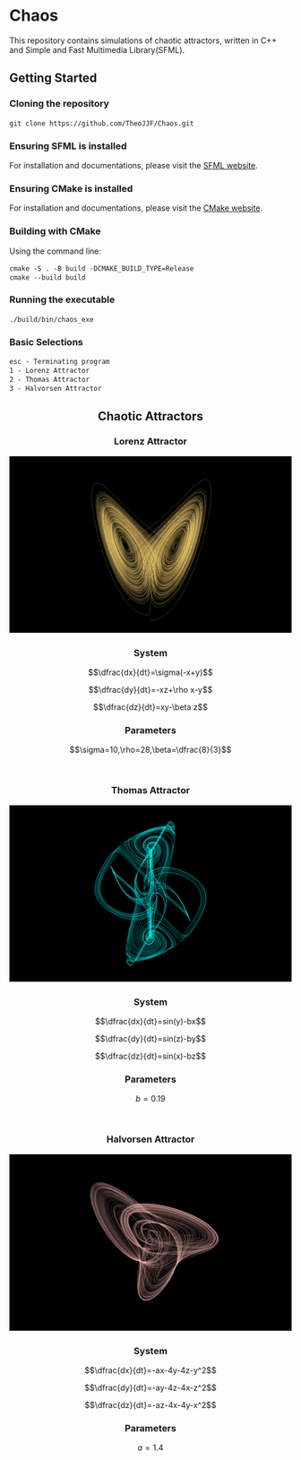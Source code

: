 # Chaos
This repository contains simulations of chaotic attractors, written in C++ and Simple and Fast Multimedia Library(SFML).

## Getting Started
### Cloning the repository
```
git clone https://github.com/TheoJJF/Chaos.git
```

### Ensuring SFML is installed
For installation and documentations, please visit the [SFML website](https://www.sfml-dev.org/).

### Ensuring CMake is installed
For installation and documentations, please visit the [CMake website](https://cmake.org/).

### Building with CMake
Using the command line:
```
cmake -S . -B build -DCMAKE_BUILD_TYPE=Release
cmake --build build
```

### Running the executable
```
./build/bin/chaos_exe
```

### Basic Selections
```
esc - Terminating program
1 - Lorenz Attractor
2 - Thomas Attractor
3 - Halvorsen Attractor
```


<div align="center">
    <h2>Chaotic Attractors</h2>
</div>
<div align="center">
    <h3>Lorenz Attractor</h3> 
    <p>
        <img src="assets/lorenz.png">
    </p>
</div>


<div align="center">
    <h3>System</h3> 
</div>

$$\dfrac{dx}{dt}=\sigma(-x+y)$$

$$\dfrac{dy}{dt}=-xz+\rho x-y$$

$$\dfrac{dz}{dt}=xy-\beta z$$


<div align="center">
    <h3>Parameters</h3> 
</div>

$$\sigma=10,\rho=28,\beta=\dfrac{8}{3}$$

<br>
<div align="center">
    <h3>Thomas Attractor</h3>
    <p>
        <img src="assets/thomas.png">
    </p>
</div>

<div align="center">
    <h3>System</h3> 
</div>

$$\dfrac{dx}{dt}=sin(y)-bx$$

$$\dfrac{dy}{dt}=sin(z)-by$$

$$\dfrac{dz}{dt}=sin(x)-bz$$

<div align="center">
    <h3>Parameters</h3> 
</div>

$$b=0.19$$

<br>
<div align="center">
    <h3>Halvorsen Attractor</h3> 
    <p>
        <img src="assets/halvorsen.png">
    </p>
</div>

<div align="center">
    <h3>System</h3> 
</div>

$$\dfrac{dx}{dt}=-ax-4y-4z-y^2$$

$$\dfrac{dy}{dt}=-ay-4z-4x-z^2$$

$$\dfrac{dz}{dt}=-az-4x-4y-x^2$$


<div align="center">
    <h3>Parameters</h3> 
</div>

$$a=1.4$$

